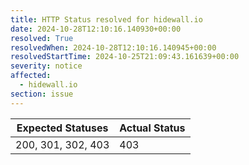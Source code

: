 ```yaml
---
title: HTTP Status resolved for hidewall.io
date: 2024-10-28T12:10:16.140930+00:00
resolved: True
resolvedWhen: 2024-10-28T12:10:16.140945+00:00
resolvedStartTime: 2024-10-25T21:09:43.161639+00:00
severity: notice
affected:
  - hidewall.io
section: issue
---
```


| Expected Statuses | Actual Status  |
|-------------------|----------------|
| 200, 301, 302, 403 | 403 |
